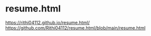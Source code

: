 # resume.html
https://rithi04112.github.io/resume.html/
https://github.com/Rithi04112/resume.html/blob/main/resume.html
